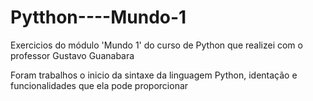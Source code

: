 # Pytthon----Mundo-1
Exercicios do módulo 'Mundo 1' do curso de Python que realizei com o professor Gustavo Guanabara

Foram trabalhos o inicio da sintaxe da linguagem Python, identação e funcionalidades que ela pode proporcionar 
